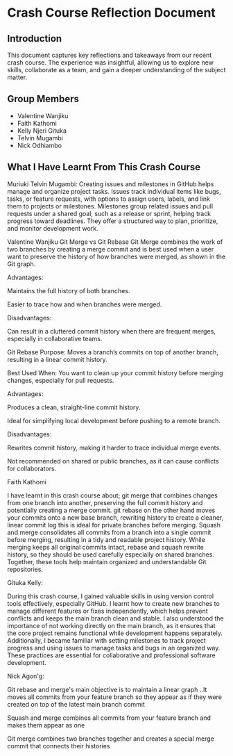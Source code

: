 # Crash Course Reflection Document

## Introduction

This document captures key reflections and takeaways from our recent crash course. The experience was insightful, allowing us to explore new skills, collaborate as a team, and gain a deeper understanding of the subject matter.

## Group Members

- Valentine Wanjiku  
- Faith Kathomi  
- Kelly  Njeri Gituka  
- Telvin Mugambi  
- Nick Odhiambo

## What I Have Learnt From This Crash Course
 Muriuki Telvin Mugambi:
 Creating issues and milestones in GitHub helps manage and organize project tasks. Issues track individual items like bugs, tasks, or feature requests, with options to assign users, labels, and link them to projects or milestones. Milestones group related issues and pull requests under a shared goal, such as a release or sprint, helping track progress toward deadlines. They offer a structured way to plan, prioritize, and monitor development work.

Valentine Wanjiku
Git Merge vs  Git Rebase
Git Merge combines the work of two branches by creating a merge commit and is best used when  a user  want to preserve the history of how branches were merged, as shown in the Git graph.

Advantages:

Maintains the full history of both branches.

Easier to trace how and when branches were merged.

Disadvantages:

Can result in a cluttered commit history when there are frequent merges, especially in collaborative teams.

Git Rebase
Purpose: Moves  a branch’s commits on top of another branch, resulting in a linear commit history.

Best Used When: You want to clean up your commit history before merging changes, especially for pull requests.

Advantages:

Produces a clean, straight-line commit history.

Ideal for simplifying local development before pushing to a remote branch.

Disadvantages:

Rewrites commit history, making it harder to trace individual merge events.

Not recommended on shared or public branches, as it can cause conflicts for collaborators.

Faith Kathomi 

I have learnt in this crash course about; git merge that combines changes from one branch into another, preserving the full commit history and potentially creating a merge commit. git rebase on the other hand moves your commits onto a new base branch, rewriting history to create a cleaner, linear commit log this is ideal for private branches before merging. Squash and merge consolidates all commits from a branch into a single commit before merging, resulting in a tidy and readable project history. While merging keeps all original commits intact, rebase and squash rewrite history, so they should be used carefully especially on shared branches. Together, these tools help maintain organized and understandable Git repositories.

Gituka Kelly:

During this crash course, I gained valuable skills in using version control tools effectively, especially GitHub. I learnt how to create new branches to manage different features or fixes independently, which helps prevent conflicts and keeps the main branch clean and stable. I also understood the importance of not working directly on the main branch, as it ensures that the core project remains functional while development happens separately. Additionally, I became familiar with setting milestones to track project progress and using issues to manage tasks and bugs in an organized way. These practices are essential for collaborative and professional software development.

Nick Agon'g: 

Git rebase and merge's main objective is to maintain a linear graph ..It moves all commits from your feature branch so they appear as if they were created on top of the latest main branch commit

Squash and merge combines all commits from your feature branch and makes them appear as one 

Git merge combines two branches together and creates a special merge commit that connects their histories 